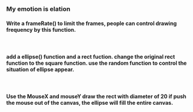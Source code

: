 
<h3> My emotion is elation</h3>
<h4>
Write a frameRate() to limit the frames,
people can control drawing frequency by this function.
</h4>
<br>
<h4>
add a ellipse() function  and a rect fuction.
change the original rect function to the square function.
use the random function to control the situation of ellipse appear.
</h4>
<br>
<h4>
Use the MouseX and mouseY draw the rect with diameter of 20
if push the mouse out of the canvas, the ellipse will fill the entire canvas.
